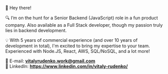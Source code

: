👋 Hey there!

🔍 I’m on the hunt for a Senior Backend (JavaScript) role in a fun product company. Also available as a Full Stack developer, though my passion truly lies in backend development.

💡️️️️️️ With 5 years of commercial experience (and over 10 years of development in total), I'm excited to bring my expertise to your team. Experienced with Node.JS, React, AWS, SQL/NoSQL, and a lot more!

📧 E-mail: **vitalyrudenko.work@gmail.com**  
👥 LinkedIn: **https://www.linkedin.com/in/vitaly-rudenko/**
